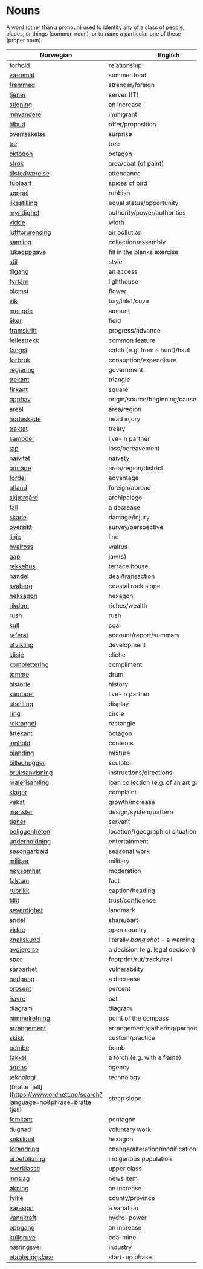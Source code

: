 # Nouns

A word (other than a pronoun) used to identify any of a class of people, places, or things (common noun), or to name a particular one of these (proper noun).

| Norwegian | English | Gender |
| --- | --- | --- |
| [forhold](https://www.ordnett.no/search?language=no&phrase=forhold) | relationship | i |
| [væremat](https://www.ordnett.no/search?language=no&phrase=væremat) | summer food | m |
| [fremmed](https://www.ordnett.no/search?language=no&phrase=fremmed) | stranger/foreign | m |
| [tjener](https://www.ordnett.no/search?language=no&phrase=tjener) | server (IT) | m |
| [stigning](https://www.ordnett.no/search?language=no&phrase=stigning) | an increase | m |
| [innvandere](https://www.ordnett.no/search?language=no&phrase=innvandere) | immigrant | m |
| [tilbud](https://www.ordnett.no/search?language=no&phrase=tilbud) | offer/proposition | i |
| [overraskelse](https://www.ordnett.no/search?language=no&phrase=overraskelse) | surprise | m |
| [tre](https://www.ordnett.no/search?language=no&phrase=tre) | tree | i |
| [oktogon](https://www.ordnett.no/search?language=no&phrase=oktogon) | octagon | m |
| [strøk](https://www.ordnett.no/search?language=no&phrase=strøk) | area/coat (of paint) | i |
| [tilstedværelse](https://www.ordnett.no/search?language=no&phrase=tilstedværelse) | attendance | i |
| [fubleart](https://www.ordnett.no/search?language=no&phrase=fubleart) | spices of bird | m/f |
| [søppel](https://www.ordnett.no/search?language=no&phrase=søppel) | rubbish | i |
| [likestilling](https://www.ordnett.no/search?language=no&phrase=likestilling) | equal status/opportunity | m |
| [myndighet](https://www.ordnett.no/search?language=no&phrase=myndighet) | authority/power/authorities | m |
| [vidde](https://www.ordnett.no/search?language=no&phrase=vidde) | width | m/f |
| [luftforurensing](https://www.ordnett.no/search?language=no&phrase=luftforurensing) | air pollution | m |
| [samling](https://www.ordnett.no/search?language=no&phrase=samling) | collection/assembly | m |
| [lukeoppgave](https://www.ordnett.no/search?language=no&phrase=lukeoppgave) | fill in the blanks exercise | m |
| [stil](https://www.ordnett.no/search?language=no&phrase=stil) | style | m |
| [tilgang](https://www.ordnett.no/search?language=no&phrase=tilgang) | an access | i |
| [fyrtårn](https://www.ordnett.no/search?language=no&phrase=fyrtårn) | lighthouse | i |
| [blomst](https://www.ordnett.no/search?language=no&phrase=blomst) | flower | m |
| [vik](https://www.ordnett.no/search?language=no&phrase=vik) | bay/inlet/cove | m |
| [mengde](https://www.ordnett.no/search?language=no&phrase=mengde) | amount | m |
| [åker](https://www.ordnett.no/search?language=no&phrase=åker) | field | m |
| [framskritt](https://www.ordnett.no/search?language=no&phrase=framskritt) | progress/advance | i |
| [fellestrekk](https://www.ordnett.no/search?language=no&phrase=fellestrekk) | common feature | i |
| [fangst](https://www.ordnett.no/search?language=no&phrase=fangst) | catch (e.g. from a hunt)/haul | m |
| [forbruk](https://www.ordnett.no/search?language=no&phrase=forbruk) | consuption/expenditure | i |
| [regjering](https://www.ordnett.no/search?language=no&phrase=regjering) | government | m |
| [trekant](https://www.ordnett.no/search?language=no&phrase=trekant) | triangle | m |
| [firkant](https://www.ordnett.no/search?language=no&phrase=firkant) | square | m |
| [opphav](https://www.ordnett.no/search?language=no&phrase=opphav) | origin/source/beginning/cause | i |
| [areal](https://www.ordnett.no/search?language=no&phrase=areal) | area/region | i |
| [hodeskade](https://www.ordnett.no/search?language=no&phrase=hodeskade) | head injury | m |
| [traktat](https://www.ordnett.no/search?language=no&phrase=traktat) | treaty | m |
| [samboer](https://www.ordnett.no/search?language=no&phrase=samboer) | live-in partner | m |
| [tap](https://www.ordnett.no/search?language=no&phrase=tap) | loss/bereavement | i |
| [naivitet](https://www.ordnett.no/search?language=no&phrase=naivitet) | naivety | m |
| [område](https://www.ordnett.no/search?language=no&phrase=område) | area/region/district | i |
| [fordel](https://www.ordnett.no/search?language=no&phrase=fordel) | advantage | m |
| [utland](https://www.ordnett.no/search?language=no&phrase=utland) | foreign/abroad | m |
| [skjærgård](https://www.ordnett.no/search?language=no&phrase=skjærgård) | archipelago | m |
| [fall](https://www.ordnett.no/search?language=no&phrase=fall) | a decrease | i |
| [skade](https://www.ordnett.no/search?language=no&phrase=skade) | damage/injury | m |
| [oversikt](https://www.ordnett.no/search?language=no&phrase=oversikt) | survey/perspective | m |
| [linje](https://www.ordnett.no/search?language=no&phrase=linje) | line | m |
| [hvalross](https://www.ordnett.no/search?language=no&phrase=hvalross) | walrus | m |
| [gap](https://www.ordnett.no/search?language=no&phrase=gap) | jaw(s) | m |
| [rekkehus](https://www.ordnett.no/search?language=no&phrase=rekkehus) | terrace house | i |
| [handel](https://www.ordnett.no/search?language=no&phrase=handel) | deal/transaction | m |
| [svaberg](https://www.ordnett.no/search?language=no&phrase=svaberg) | coastal rock slope | i |
| [heksagon](https://www.ordnett.no/search?language=no&phrase=heksagon) | hexagon | m |
| [rikdom](https://www.ordnett.no/search?language=no&phrase=rikdom) | riches/wealth | m |
| [rush](https://www.ordnett.no/search?language=no&phrase=rush) | rush | i |
| [kull](https://www.ordnett.no/search?language=no&phrase=kull) | coal | i |
| [referat](https://www.ordnett.no/search?language=no&phrase=referat) | account/report/summary | i |
| [utvikling](https://www.ordnett.no/search?language=no&phrase=utvikling) | development | m |
| [klisjé](https://www.ordnett.no/search?language=no&phrase=klisjé) | cliche | m |
| [komplettering](https://www.ordnett.no/search?language=no&phrase=komplettering) | compliment | m |
| [tomme](https://www.ordnett.no/search?language=no&phrase=tomme) | drum | m |
| [historie](https://www.ordnett.no/search?language=no&phrase=historie) | history | m/f |
| [samboer](https://www.ordnett.no/search?language=no&phrase=samboer) | live-in partner | m |
| [utstilling](https://www.ordnett.no/search?language=no&phrase=utstilling) | display | m |
| [ring](https://www.ordnett.no/search?language=no&phrase=ring) | circle | m |
| [rektangel](https://www.ordnett.no/search?language=no&phrase=rektangel) | rectangle | i |
| [åttekant](https://www.ordnett.no/search?language=no&phrase=åttekant) | octagon | m |
| [innhold](https://www.ordnett.no/search?language=no&phrase=innhold) | contents | i |
| [blanding](https://www.ordnett.no/search?language=no&phrase=blanding) | mixture | m |
| [billedhugger](https://www.ordnett.no/search?language=no&phrase=billedhugger) | sculptor | m |
| [bruksanvisning](https://www.ordnett.no/search?language=no&phrase=bruksanvisning) | instructions/directions | m |
| [malerisamling](https://www.ordnett.no/search?language=no&phrase=malerisamling) | loan collection (e.g. of an art gallery) | m |
| [klager](https://www.ordnett.no/search?language=no&phrase=klager) | complaint | m |
| [vekst](https://www.ordnett.no/search?language=no&phrase=vekst) | growth/increase | m |
| [mønster](https://www.ordnett.no/search?language=no&phrase=mønster) | design/system/pattern | i |
| [tjener](https://www.ordnett.no/search?language=no&phrase=tjener) | servant | m |
| [beliggenheten](https://www.ordnett.no/search?language=no&phrase=beliggenheten) | location/(geographic) situation | m/f |
| [underholdning](https://www.ordnett.no/search?language=no&phrase=underholdning) | entertainment | m |
| [sesongarbeid](https://www.ordnett.no/search?language=no&phrase=sesongarbeid) | seasonal work | i |
| [militær](https://www.ordnett.no/search?language=no&phrase=militær) | military | m |
| [nøysomhet](https://www.ordnett.no/search?language=no&phrase=nøysomhet) | moderation | m |
| [faktum](https://www.ordnett.no/search?language=no&phrase=faktum) | fact | i |
| [rubrikk](https://www.ordnett.no/search?language=no&phrase=rubrikk) | caption/heading | m |
| [tillit](https://www.ordnett.no/search?language=no&phrase=tillit) | trust/confidence | m |
| [severdighet](https://www.ordnett.no/search?language=no&phrase=severdighet) | landmark | m |
| [andel](https://www.ordnett.no/search?language=no&phrase=andel) | share/part | m |
| [vidde](https://www.ordnett.no/search?language=no&phrase=vidde) | open country | m |
| [knallskudd](https://www.ordnett.no/search?language=no&phrase=knallskudd) | literally _bang shot_ - a warning shot gun | i |
| [avgjørelse](https://www.ordnett.no/search?language=no&phrase=avgjørelse) | a decision (e.g. legal decision) | m |
| [spor](https://www.ordnett.no/search?language=no&phrase=spor) | footprint/rut/track/trail | i |
| [sårbarhet](https://www.ordnett.no/search?language=no&phrase=sårbarhet) | vulnerability | m |
| [nedgang](https://www.ordnett.no/search?language=no&phrase=nedgang) | a decrease | m |
| [prosent](https://www.ordnett.no/search?language=no&phrase=prosent) | percent | m |
| [havre](https://www.ordnett.no/search?language=no&phrase=havre) | oat | m |
| [diagram](https://www.ordnett.no/search?language=no&phrase=diagram) | diagram | i |
| [himmelretning](https://www.ordnett.no/search?language=no&phrase=himmelretning) | point of the compass | m |
| [arrangement](https://www.ordnett.no/search?language=no&phrase=arrangement) | arrangement/gathering/party/organisation | i |
| [skikk](https://www.ordnett.no/search?language=no&phrase=skikk) | custom/practice | m |
| [bombe](https://www.ordnett.no/search?language=no&phrase=bombe) | bomb | m |
| [fakkel](https://www.ordnett.no/search?language=no&phrase=fakkel) | a torch (e.g. with a flame) | m |
| [agens](https://www.ordnett.no/search?language=no&phrase=agens) | agency | m |
| [teknologi](https://www.ordnett.no/search?language=no&phrase=teknologi) | technology | m |
| [bratte fjell](https://www.ordnett.no/search?language=no&phrase=bratte fjell) | steep slope | m |
| [femkant](https://www.ordnett.no/search?language=no&phrase=femkant) | pentagon | m |
| [dugnad](https://www.ordnett.no/search?language=no&phrase=dugnad) | voluntary work | m |
| [sekskant](https://www.ordnett.no/search?language=no&phrase=sekskant) | hexagon | m |
| [forandring](https://www.ordnett.no/search?language=no&phrase=forandring) | change/alteration/modification | m |
| [urbefolkning](https://www.ordnett.no/search?language=no&phrase=urbefolkning) | indigenous population | m |
| [overklasse](https://www.ordnett.no/search?language=no&phrase=overklasse) | upper class | m |
| [innslag](https://www.ordnett.no/search?language=no&phrase=innslag) | news item | i |
| [økning](https://www.ordnett.no/search?language=no&phrase=økning) | an increase | m |
| [fylke](https://www.ordnett.no/search?language=no&phrase=fylke) | county/province | i |
| [varasjon](https://www.ordnett.no/search?language=no&phrase=varasjon) | a variation | m |
| [vannkraft](https://www.ordnett.no/search?language=no&phrase=vannkraft) | hydro-power | m |
| [oppgang](https://www.ordnett.no/search?language=no&phrase=oppgang) | an increase | m |
| [kullgruve](https://www.ordnett.no/search?language=no&phrase=kullgruve) | coal mine | m |
| [næringsvei](https://www.ordnett.no/search?language=no&phrase=næringsvei) | industry | m |
| [etableringsfase](https://www.ordnett.no/search?language=no&phrase=etableringsfase) | start-up phase | m |

